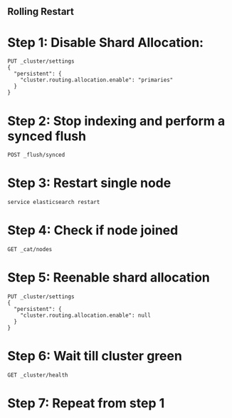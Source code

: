 ## Rolling Restart

# Step 1: Disable Shard Allocation:
```
PUT _cluster/settings
{
  "persistent": {
    "cluster.routing.allocation.enable": "primaries"
  }
}
```

# Step 2: Stop indexing and perform a synced flush
```
POST _flush/synced
```

# Step 3: Restart single node
```
service elasticsearch restart
```

# Step 4: Check if node joined
```
GET _cat/nodes
```

# Step 5: Reenable shard allocation
```
PUT _cluster/settings
{
  "persistent": {
    "cluster.routing.allocation.enable": null
  }
}
```

# Step 6: Wait till cluster green
```
GET _cluster/health
```

# Step 7: Repeat from step 1
